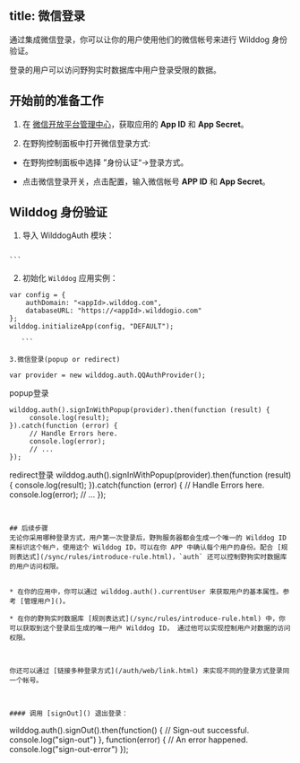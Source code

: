 title:  微信登录
---

通过集成微信登录，你可以让你的用户使用他们的微信帐号来进行 Wilddog 身份验证。

登录的用户可以访问野狗实时数据库中用户登录受限的数据。

## 开始前的准备工作

1. 在 [微信开放平台管理中心](https://open.weixin.qq.com/)，获取应用的 **App ID** 和 **App Secret**。

2. 在野狗控制面板中打开微信登录方式:

 * 在野狗控制面板中选择 ”身份认证“->登录方式。

 * 点击微信登录开关，点击配置，输入微信帐号 **APP ID** 和 **App Secret**。


## Wilddog 身份验证

1. 导入 WilddogAuth 模块：
    ```
<script type="text/javascript" src="https://cdn.wilddog.com/js/client/v2/wilddog-web-auth.js"></script>
    ```

2. 初始化 `Wilddog` 应用实例：
 
 ```
 var config = {
     authDomain: "<appId>.wilddog.com",
     databaseURL: "https://<appId>.wilddogio.com"
 };
 wilddog.initializeApp(config, "DEFAULT");

    ```

3.微信登录(popup or redirect)

```
    var provider = new wilddog.auth.QQAuthProvider();
    
popup登录

    wilddog.auth().signInWithPopup(provider).then(function (result) {
         console.log(result);    
    }).catch(function (error) {
         // Handle Errors here.
         console.log(error);
         // ...
    });
  
redirect登录
    wilddog.auth().signInWithPopup(provider).then(function (result) {
         console.log(result);
    }).catch(function (error) {
         // Handle Errors here.
         console.log(error);
         // ...
    });
```


## 后续步骤
无论你采用哪种登录方式，用户第一次登录后，野狗服务器都会生成一个唯一的 Wilddog ID 来标识这个帐户，使用这个 Wilddog ID，可以在你 APP 中确认每个用户的身份。配合 [规则表达式](/sync/rules/introduce-rule.html)，`auth` 还可以控制野狗实时数据库的用户访问权限。


* 在你的应用中，你可以通过 wilddog.auth().currentUser 来获取用户的基本属性。参考 [管理用户]()。

* 在你的野狗实时数据库 [规则表达式](/sync/rules/introduce-rule.html) 中，你可以获取到这个登录后生成的唯一用户 Wilddog ID， 通过他可以实现控制用户对数据的访问权限。



你还可以通过 [链接多种登录方式](/auth/web/link.html) 来实现不同的登录方式登录同一个帐号。



#### 调用 [signOut]() 退出登录：

```
wilddog.auth().signOut().then(function() {
     // Sign-out successful.
     console.log("sign-out")
 }, function(error) {
     // An error happened.
     console.log("sign-out-error")
 });

```

